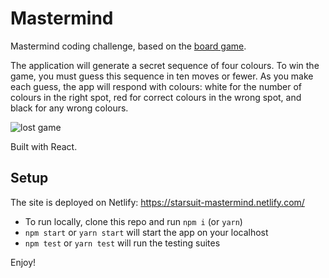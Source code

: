 # Mastermind

Mastermind coding challenge, based on the [board game](https://en.wikipedia.org/wiki/Mastermind_(board_game)).

The application will generate a secret sequence of four colours. To win the game, you must guess this sequence in ten moves or fewer. As you make each guess, the app will respond with colours: white for the number of colours in the right spot, red for correct colours in the wrong spot, and black for any wrong colours.

![lost game](https://i.imgur.com/KJC8Ugp.png)

Built with React.

## Setup

The site is deployed on Netlify: https://starsuit-mastermind.netlify.com/

* To run locally, clone this repo and run `npm i` (or `yarn`)
* `npm start` or `yarn start` will start the app on your localhost
* `npm test` or `yarn test` will run the testing suites

Enjoy!
